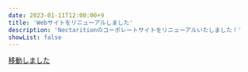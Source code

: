 ```yaml
---
date: 2023-01-11T12:00:00+9
title: 'Webサイトをリニューアルしました'
description: 'Nectaritionのコーポレートサイトをリニューアルいたしました！'
showList: false
---
```


[移動しました](/releases/20230111-new-design)
